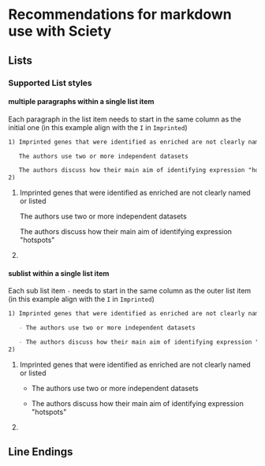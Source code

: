 # Recommendations for markdown use with Sciety

## Lists
### Supported List styles
#### multiple paragraphs within a single list item
Each paragraph in the list item needs to start in the same column as the initial one (in this example align with the `I` in `Imprinted`)
```markdown
1) Imprinted genes that were identified as enriched are not clearly named or listed

   The authors use two or more independent datasets

   The authors discuss how their main aim of identifying expression "hotspots"
2)
```
1) Imprinted genes that were identified as enriched are not clearly named or listed

   The authors use two or more independent datasets

   The authors discuss how their main aim of identifying expression "hotspots"
2)

#### sublist within a single list item
Each sub list item `-` needs to start in the same column as the outer list item (in this example align with the `I` in `Imprinted`)
```markdown
1) Imprinted genes that were identified as enriched are not clearly named or listed

   - The authors use two or more independent datasets

   - The authors discuss how their main aim of identifying expression "hotspots"
2)
```
1) Imprinted genes that were identified as enriched are not clearly named or listed

   - The authors use two or more independent datasets

   - The authors discuss how their main aim of identifying expression "hotspots"
2)

## Line Endings
